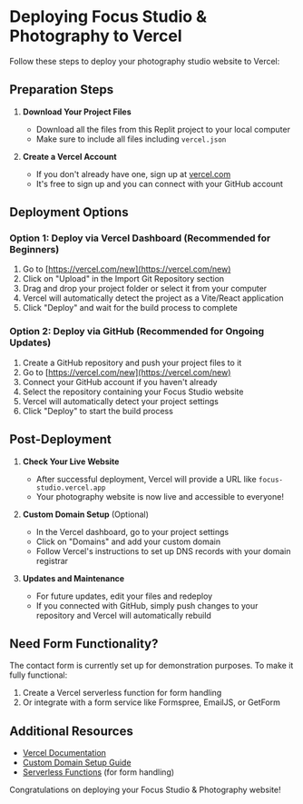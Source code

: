# Deploying Focus Studio & Photography to Vercel

Follow these steps to deploy your photography studio website to Vercel:

## Preparation Steps

1. **Download Your Project Files**
   - Download all the files from this Replit project to your local computer
   - Make sure to include all files including `vercel.json`

2. **Create a Vercel Account**
   - If you don't already have one, sign up at [vercel.com](https://vercel.com)
   - It's free to sign up and you can connect with your GitHub account

## Deployment Options

### Option 1: Deploy via Vercel Dashboard (Recommended for Beginners)

1. Go to [https://vercel.com/new](https://vercel.com/new)
2. Click on "Upload" in the Import Git Repository section
3. Drag and drop your project folder or select it from your computer
4. Vercel will automatically detect the project as a Vite/React application
5. Click "Deploy" and wait for the build process to complete

### Option 2: Deploy via GitHub (Recommended for Ongoing Updates)

1. Create a GitHub repository and push your project files to it
2. Go to [https://vercel.com/new](https://vercel.com/new)
3. Connect your GitHub account if you haven't already
4. Select the repository containing your Focus Studio website
5. Vercel will automatically detect your project settings
6. Click "Deploy" to start the build process

## Post-Deployment

1. **Check Your Live Website**
   - After successful deployment, Vercel will provide a URL like `focus-studio.vercel.app`
   - Your photography website is now live and accessible to everyone!

2. **Custom Domain Setup** (Optional)
   - In the Vercel dashboard, go to your project settings
   - Click on "Domains" and add your custom domain
   - Follow Vercel's instructions to set up DNS records with your domain registrar

3. **Updates and Maintenance**
   - For future updates, edit your files and redeploy
   - If you connected with GitHub, simply push changes to your repository and Vercel will automatically rebuild

## Need Form Functionality?

The contact form is currently set up for demonstration purposes. To make it fully functional:

1. Create a Vercel serverless function for form handling
2. Or integrate with a form service like Formspree, EmailJS, or GetForm

## Additional Resources

- [Vercel Documentation](https://vercel.com/docs)
- [Custom Domain Setup Guide](https://vercel.com/docs/concepts/projects/domains)
- [Serverless Functions](https://vercel.com/docs/concepts/functions/serverless-functions) (for form handling)

Congratulations on deploying your Focus Studio & Photography website!